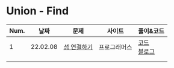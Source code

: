 # Union - Find

| Num. | 날짜     | 문제                                                         | 사이트       | 풀이&코드                                                    |
| ---- | -------- | ------------------------------------------------------------ | ------------ | ------------------------------------------------------------ |
| 1    | 22.02.08 | [섬 연결하기](https://programmers.co.kr/learn/courses/30/lessons/42861?language=go) | 프로그래머스 | [코드](./섬_연결하기.go)<br>[블로그](https://bba-dda.tistory.com/121) |
|      |          |                                                              |              |                                                              |
|      |          |                                                              |              |                                                              |

